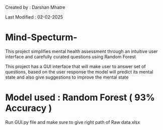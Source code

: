 Created by : Darshan Mhatre

Last Modified : 02-02-2025

# Mind-Specturm-
This project simplifies mental health assessment through an intuitive user interface and carefully curated questions using Random Forest

This project has a GUI interface that will make user to answer set of questions, based on the user response the model will predict its mental state and also give suggestions to improve the mental state 

# Model used : Random Forest ( 93% Accuracy ) 

Run GUI.py file and make sure to give right path of Raw data.xlsx 


